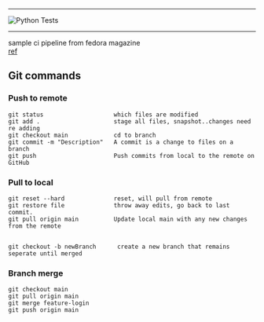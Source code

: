 ---
![Python Tests](https://github.com/dreamer-design/ciwithfedora/actions/workflows/workflow.yaml/badge.svg)  
***

sample ci pipeline from fedora magazine  
[ref](https://fedoramagazine.org/python-ci-on-fedora-with-github-actions/)  


## Git commands  
### Push to remote
```
git status                    which files are modified  
git add .                     stage all files, snapshot..changes need re adding  
git checkout main             cd to branch  
git commit -m "Description"   A commit is a change to files on a branch  
git push                      Push commits from local to the remote on GitHub
```

### Pull to local  
```
git reset --hard              reset, will pull from remote  
git restore file              throw away edits, go back to last commit.  
git pull origin main          Update local main with any new changes from the remote


git checkout -b newBranch      create a new branch that remains seperate until merged
``` 

### Branch merge
```
git checkout main  
git pull origin main  
git merge feature-login  
git push origin main  
```
